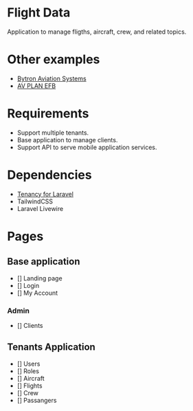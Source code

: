 # Flight Data
Application to manage fligths, aircraft, crew, and related topics.

# Other examples
- [Bytron Aviation Systems](https://www.bytron.aero)
- [AV PLAN EFB](https://www.avplan-efb.com/)

# Requirements
- Support multiple tenants.
- Base application to manage clients.
- Support API to serve mobile application services.

# Dependencies
- [Tenancy for Laravel](https://tenancyforlaravel.com/)
- TailwindCSS
- Laravel Livewire

# Pages

## Base application
- [] Landing page
- [] Login
- [] My Account
### Admin
- [] Clients

## Tenants Application
- [] Users
- [] Roles
- [] Aircraft
- [] Flights
- [] Crew
- [] Passangers
